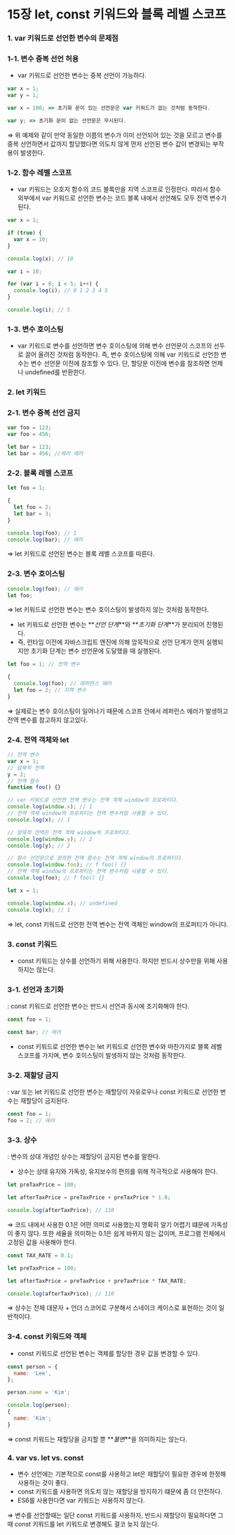 # 15장 let, const 키워드와 블록 레벨 스코프

### 1. var 키워드로 선언한 변수의 문제점

### 1-1. 변수 중복 선언 허용

- var 키워드로 선언한 변수는 중복 선언이 가능하다.

```jsx
var x = 1;
var y = 1;

var x = 100; => 초기화 문이 있는 선언문은 var 키워드가 없는 것처럼 동작한다.

var y; => 초기화 문이 없는 선언문은 무시된다.
```

⇒ 위 예제와 같이 만약 동일한 이름의 변수가 이미 선언되어 있는 것을 모르고 변수를 중복 선언하면서 값까지 할당했다면 의도치 않게 먼저 선언된 변수 값이 변경되는 부작용이 발생한다.

### 1-2. 함수 레벨 스코프

- var 키워드는 오호지 함수의 코드 블록만을 지역 스코프로 인정한다. 따라서 함수 외부에서 var 키워드로 선언한 변수는 코드 블록 내에서 선언해도 모두 전역 변수가 된다.

```jsx
var x = 1;

if (true) {
  var x = 10;
}

console.log(x); // 10
```

```jsx
var i = 10;

for (var i = 0; i < 5; i++) {
  console.log(i); // 0 1 2 3 4 5
}

console.log(i); // 5
```

### 1-3. 변수 호이스팅

- var 키워드로 변수를 선언하면 변수 호이스팅에 의해 변수 선언문이 스코프의 선두로 끌어 올려진 것처럼 동작한다. 즉, 변수 호이스팅에 의해 var 키워드로 선언한 변수는 변수 선언문 이전에 참조할 수 있다.
  단, 할당문 이전에 변수를 참조하면 언제나 undefined를 반환한다.

### 2. let 키워드

### 2-1. 변수 중복 선언 금지

```jsx
var foo = 123;
var foo = 456;

let bar = 123;
let bar = 456; //에러 에러
```

### 2-2. 블록 레벨 스코프

```jsx
let foo = 1;

{
  let foo = 2;
  let bar = 3;
}

console.log(foo); // 1
console.log(bar); // 에러
```

⇒ let 키워드로 선언된 변수는 블록 레벨 스코프를 따른다.

### 2-3. 변수 호이스팅

```jsx
console.log(foo); // 에러
let foo;
```

⇒ let 키워드로 선언한 변수는 변수 호이스팅이 발생하지 않는 것처럼 동작한다.

- let 키워드로 선언한 변수는 **_선언 단계_**와 **_초기화 단계_**가 분리되어 진행된다.
- 즉, 런타임 이전에 자바스크립트 엔진에 의해 암묵적으로 선언 단계가 먼저 실행되지만 초기화 단계는 변수 선언문에 도달했을 때 실행된다.

```jsx
let foo = 1; // 전역 변수

{
  console.log(foo); // 레퍼런스 에러
  let foo = 2; // 지역 변수
}
```

⇒ 실제로는 변수 호이스팅이 일어나기 때문에 스코프 안에서 레퍼런스 에러가 발생하고 전역 변수를 참고하지 않고있다.

### 2-4. 전역 객체와 let

```jsx
// 전역 변수
var x = 1;
// 암묵적 전역
y = 2;
// 전역 함수
function foo() {}

// var 키워드로 선언한 전역 변수는 전역 객체 window의 프로퍼티다.
console.log(window.x); // 1
// 전역 객체 window의 프로퍼티는 전역 변수처럼 사용할 수 있다.
console.log(x); // 1

// 암묵적 전역은 전역 객체 window의 프로퍼티다.
console.log(window.y); // 2
console.log(y); // 2

// 함수 선언문으로 정의한 전역 함수는 전역 객체 window의 프로퍼티다.
console.log(window.foo); // f foo() {}
// 전역 객체 window의 프로퍼티는 전역 변수처럼 사용할 수 있다.
console.log(foo); // f foo() {}
```

```jsx
let x = 1;

console.log(window.x); // undefined
console.log(x); // 1
```

⇒ let, const 키워드로 선언한 전역 변수는 전역 객체인 window의 프로퍼티가 아니다.

### 3. const 키워드

- const 키워드는 상수를 선언하기 위해 사용한다. 하지만 반드시 상수만을 위해 사용하지는 않는다.

### 3-1. 선언과 초기화

: const 키워드로 선언한 변수는 반드시 선언과 동시에 초기화해야 한다.

```jsx
const foo = 1;

const bar; // 에러
```

- const 키워드로 선언한 변수는 let 키워드로 선언한 변수와 마찬가지로 블록 레벨 스코프를 가지며, 변수 호이스팅이 발생하지 않는 것처럼 동작한다.

### 3-2. 재할당 금지

: var 또는 let 키워드로 선언한 변수는 재할당이 자유로우나 const 키워드로 선언한 변수는 재할당이 금지된다.

```jsx
const foo = 1;
foo = 2; // 에러
```

### 3-3. 상수

: 변수의 상대 개념인 상수는 재할당이 금지된 변수를 말한다.

- 상수는 상태 유지와 가독성, 유지보수의 편의를 위해 적극적으로 사용해야 한다.

```jsx
let preTaxPrice = 100;

let afterTaxPrice = preTaxPrice + preTaxPrice * 1.0;

console.log(afterTaxPrice); // 110
```

⇒ 코드 내에서 사용한 0.1은 어떤 의미로 사용했는지 명확히 알기 어렵기 떄문에 가독성이 좋지 않다. 또한 세율을 의미하는 0.1은 쉽게 바뀌지 않는 값이며, 프로그램 전체에서 고정된 값을 사용해야 한다.

```jsx
const TAX_RATE = 0.1;

let preTaxPrice = 100;

let afterTaxPrice = preTaxPrice + preTaxPrice * TAX_RATE;

console.log(afterTaxPrice); // 110
```

⇒ 상수는 전체 대문자 + 언더 스코어로 구분해서 스네이크 케이스로 표현하는 것이 일반적이다.

### 3-4. const 키워드와 객체

- const 키워드로 선언된 변수는 객체를 할당한 경우 값을 변경할 수 있다.

```jsx
const person = {
  name: 'Lee',
};

person.name = 'Kim';

console.log(person);
{
  name: 'Kim';
}
```

⇒ const 키워드는 재할당을 금지할 뿐 **_불변_**을 의미하지는 않는다.

### 4. var vs. let vs. const

- 변수 선언에는 기본적으로 const를 사용하고 let은 재할당이 필요한 경우에 한정해 사용하는 것이 좋다.
- const 키워드를 사용하면 의도치 않는 재할당을 방지하기 떄문에 좀 더 안전하다.
- ES6를 사용한다면 var 키워드는 사용하지 않는다.

⇒ 변수를 선언할때는 일단 const 키워드를 사용하자, 반드시 재할당이 필요하다면 그때 const 키워드를 let 키워드로 변경해도 결코 늦지 않는다.
